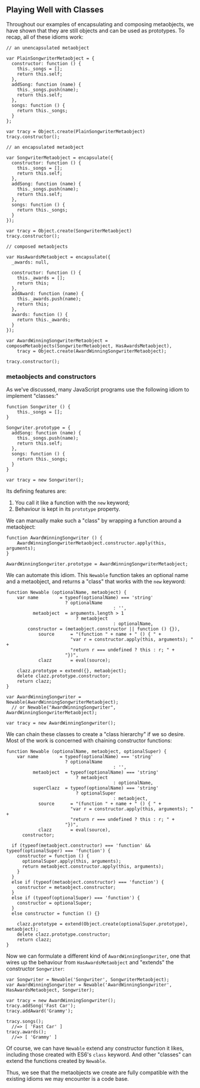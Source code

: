 ## Playing Well with Classes

Throughout our examples of encapsulating and composing metaobjects, we have shown that they are still objects and can be used as prototypes. To recap, all of these idioms work:

~~~~~~~~
// an unencapsulated metaobject

var PlainSongwriterMetaobject = {
  constructor: function () {
    this._songs = [];
    return this.self;
  },
  addSong: function (name) {
    this._songs.push(name);
    return this.self;
  },
  songs: function () {
    return this._songs;
  }
};

var tracy = Object.create(PlainSongwriterMetaobject)
tracy.constructor();

// an encapsulated metaobject

var SongwriterMetaobject = encapsulate({
  constructor: function () {
    this._songs = [];
    return this.self;
  },
  addSong: function (name) {
    this._songs.push(name);
    return this.self;
  },
  songs: function () {
    return this._songs;
  }
});

var tracy = Object.create(SongwriterMetaobject)
tracy.constructor();

// composed metaobjects

var HasAwardsMetaobject = encapsulate({
  _awards: null,

  constructor: function () {
    this._awards = [];
    return this;
  },
  addAward: function (name) {
    this._awards.push(name);
    return this;
  },
  awards: function () {
    return this._awards;
  }
});

var AwardWinningSongwriterMetaobject = composeMetaobjects(SongwriterMetaobject, HasAwardsMetaobject),
    tracy = Object.create(AwardWinningSongwriterMetaobject);

tracy.constructor();
~~~~~~~~

### metaobjects and constructors

As we've discussed, many JavaScript programs use the following idiom to implement "classes:"

~~~~~~~~
function Songwriter () {
    this._songs = [];
}

Songwriter.prototype = {
  addSong: function (name) {
    this._songs.push(name);
    return this.self;
  },
  songs: function () {
    return this._songs;
  }
}

var tracy = new Songwriter();
~~~~~~~~

Its defining features are:

1. You call it like a function with the `new` keyword;
2. Behaviour is kept in its `prototype` property.

We can manually make such a "class" by wrapping a function around a metaobject:

~~~~~~~~
function AwardWinningSongwriter () {
    AwardWinningSongwriterMetaobject.constructor.apply(this, arguments);
}

AwardWinningSongwriter.prototype = AwardWinningSongwriterMetaobject;
~~~~~~~~

We can automate this idiom. This `Newable` function takes an optional name and a metaobject, and returns a "class" that works with the `new` keyword:

~~~~~~~~
function Newable (optionalName, metaobject) {
	var name        = typeof(optionalName) === 'string'
	                  ? optionalName
										: '',
		  metaobject  = arguments.length > 1
			              ? metaobject
										: optionalName,
	    constructor = (metaobject.constructor || function () {}),
			source      = "(function " + name + " () { " +
                        "var r = constructor.apply(this, arguments); " +
                        "return r === undefined ? this : r; " +
                      "})",
			clazz       = eval(source);

	clazz.prototype = extend({}, metaobject);
	delete clazz.prototype.constructor;
	return clazz;
}

var AwardWinningSongwriter = Newable(AwardWinningSongwriterMetaobject);
  // or Newable("AwardWinningSongwriter", AwardWinningSongwriterMetaobject);

var tracy = new AwardWinningSongwriter();
~~~~~~~~

We can chain these classes to create a "class hierarchy" if we so desire. Most of the work is concerned with chaining constructor functions:

~~~~~~~~
function Newable (optionalName, metaobject, optionalSuper) {
	var name        = typeof(optionalName) === 'string'
	                  ? optionalName
										: '',
		  metaobject  = typeof(optionalName) === 'string'
			              ? metaobject
										: optionalName,
		  superClazz  = typeof(optionalName) === 'string'
			              ? optionalSuper
										: metaobject,
			source      = "(function " + name + " () { " +
                        "var r = constructor.apply(this, arguments); " +
                        "return r === undefined ? this : r; " +
                      "})",
			clazz       = eval(source),
      constructor;

  if (typeof(metaobject.constructor) === 'function' && typeof(optionalSuper) === 'function') {
    constructor = function () {
      optionalSuper.apply(this, arguments);
      return metaobject.constructor.apply(this, arguments);
    }
  }
  else if (typeof(metaobject.constructor) === 'function') {
    constructor = metaobject.constructor;
  }
  else if (typeof(optionalSuper) === 'function') {
    constructor = optionalSuper;
  }
  else constructor = function () {}

	clazz.prototype = extend(Object.create(optionalSuper.prototype), metaobject);
	delete clazz.prototype.constructor;
	return clazz;
}
~~~~~~~~

Now we can formulate a different kind of `AwardWinningSongwriter`, one that wires up the behaviour from `HasAwardsMetaobject` and "extends" the constructor `Songwriter`:

~~~~~~~~
var Songwriter = Newable('Songwriter', SongwriterMetaobject);
var AwardWinningSongwriter = Newable('AwardWinningSongwriter', HasAwardsMetaobject, Songwriter);

var tracy = new AwardWinningSongwriter();
tracy.addSong('Fast Car');
tracy.addAward('Grammy');

tracy.songs();
  //=> [ 'Fast Car' ]
tracy.awards();
  //=> [ 'Grammy' ]
~~~~~~~~

Of course, we can have `Newable` extend any constructor function it likes, including those created with ES6's `class` keyword. And other "classes" can extend the functions created by `Newable`.

Thus, we see that the metaobjects we create are fully compatible with the existing idioms we may encounter is a code base.
